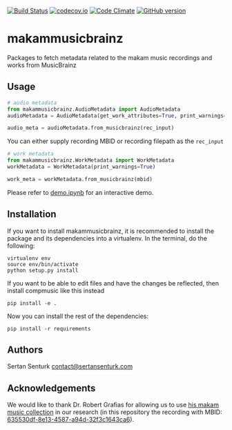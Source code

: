 [![Build Status](https://travis-ci.org/sertansenturk/makammusicbrainz.svg?branch=master)](https://travis-ci.org/sertansenturk/makammusicbrainz) [![codecov.io](https://codecov.io/github/sertansenturk/makammusicbrainz/coverage.svg?branch=master)](https://codecov.io/github/sertansenturk/makammusicbrainz?branch=master) [![Code Climate](https://codeclimate.com/github/sertansenturk/makammusicbrainz/badges/gpa.svg)](https://codeclimate.com/github/sertansenturk/makammusicbrainz) [![GitHub version](https://badge.fury.io/gh/sertansenturk%2Fmakammusicbrainz.svg)](https://badge.fury.io/gh/sertansenturk%2Fmakammusicbrainz)

# makammusicbrainz
Packages to fetch metadata related to the makam music recordings and works from MusicBrainz

Usage
-----
```python
# audio metadata
from makammusicbrainz.AudioMetadata import AudioMetadata
audioMetadata = AudioMetadata(get_work_attributes=True, print_warnings=True)

audio_meta = audioMetadata.from_musicbrainz(rec_input)
```
You can either supply recording MBID or recording filepath as the `rec_input`

```python
# work metadata 
from makammusicbrainz.WorkMetadata import WorkMetadata
workMetadata = WorkMetadata(print_warnings=True)

work_meta = workMetadata.from_musicbrainz(mbid)
```

Please refer to [demo.ipynb](https://github.com/sertansenturk/makammusicbrainz/blob/master/demo.ipynb) for an interactive demo.

Installation
------------

If you want to install makammusicbrainz, it is recommended to install the package and its dependencies into a virtualenv. In the terminal, do the following:

    virtualenv env
    source env/bin/activate
    python setup.py install

If you want to be able to edit files and have the changes be reflected, then
install compmusic like this instead

    pip install -e .

Now you can install the rest of the dependencies:

    pip install -r requirements

Authors
-------
Sertan Senturk
contact@sertansenturk.com

Acknowledgements
------
We would like to thank Dr. Robert Grafias for allowing us to use [his makam music collection](https://eee.uci.edu/programs/rgarfias/films.html) in our research (in this repository the recording with MBID: [635530df-8e13-4587-a94d-32f3c1643ca6](http://musicbrainz.org/recording/635530df-8e13-4587-a94d-32f3c1643ca6)).
